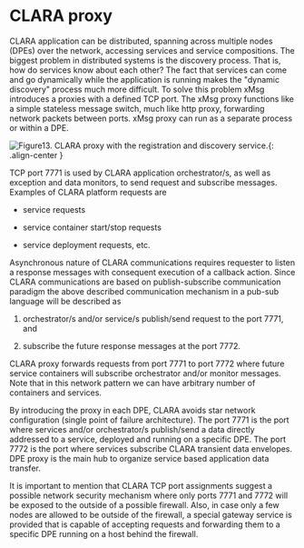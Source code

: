 # CLARA proxy

CLARA application can be distributed,
spanning across multiple nodes (DPEs) over the network,
accessing services and service compositions.
The biggest problem in distributed systems is the discovery process.
That is, how do services know about each other?
The fact that services can come and go dynamically while the application is running
makes the "dynamic discovery" process much more difficult.
To solve this problem xMsg introduces a proxies with a defined TCP port.
The xMsg proxy functions like a simple stateless message switch,
much like http proxy, forwarding network packets between ports.
xMsg proxy can run as a separate process or within a DPE.

![Figure13. CLARA proxy with the registration and discovery service.](
../assets/images/Slide13.jpg){: .align-center }

TCP port 7771 is used by CLARA application orchestrator/s,
as well as exception and data monitors,
to send request and subscribe messages.
Examples of CLARA platform requests are

* service requests

* service container start/stop requests

* service deployment requests, etc.

Asynchronous nature of CLARA communications requires requester
to listen a response messages with consequent execution of a callback action.
Since CLARA communications are based on publish-subscribe communication paradigm
the above described communication mechanism in a pub-sub language will be described as

1.  orchestrator/s and/or service/s publish/send request to the port 7771, and

2.  subscribe the future response messages at the port 7772.

CLARA proxy forwards requests from port 7771 to port 7772
where future service containers will subscribe orchestrator and/or monitor messages.
Note that in this network pattern we can have arbitrary number of containers and services.

By introducing the proxy in each DPE, CLARA avoids star network configuration
(single point of failure architecture).
The port 7771 is the port where services and/or orchestrator/s publish/send a data
directly addressed to a service, deployed and running on a specific DPE.
The port 7772 is the port where services subscribe CLARA transient data envelopes.
DPE proxy is the main hub to organize service based application data transfer.

It is important to mention that CLARA TCP port assignments suggest
a possible network security mechanism where only ports 7771 and 7772
will be exposed to the outside of a possible firewall.
Also, in case only a few nodes are allowed to be outside of the firewall,
a special gateway service is provided
that is capable of accepting requests and forwarding them
to a specific DPE running on a host behind the firewall.
